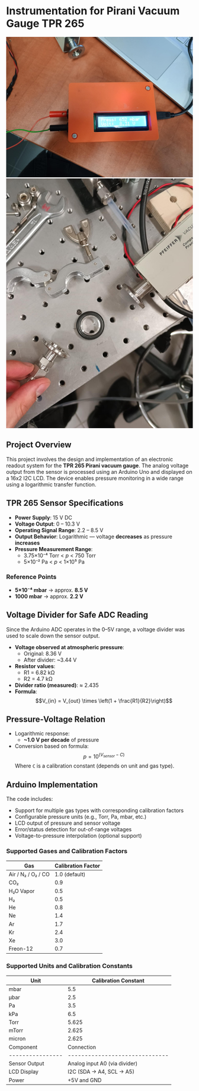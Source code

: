 # Instrumentation for Pirani Vacuum Gauge TPR 265

![Enclosure View](images/case.jpg)
![Pirani Sensor](images/sensor.jpg)

## Project Overview

This project involves the design and implementation of an electronic readout system for the **TPR 265 Pirani vacuum gauge**. The analog voltage output from the sensor is processed using an Arduino Uno and displayed on a 16x2 I2C LCD. The device enables pressure monitoring in a wide range using a logarithmic transfer function.

## TPR 265 Sensor Specifications

- **Power Supply**: 15 V DC  
- **Voltage Output**: 0 – 10.3 V  
- **Operating Signal Range**: 2.2 – 8.5 V  
- **Output Behavior**: Logarithmic — voltage **decreases** as pressure **increases**  
- **Pressure Measurement Range**:  
  - 3.75×10⁻⁴ Torr < _p_ < 750 Torr  
  - 5×10⁻² Pa < _p_ < 1×10⁵ Pa  

### Reference Points

- **5×10⁻⁴ mbar** → approx. **8.5 V**  
- **1000 mbar** → approx. **2.2 V**

## Voltage Divider for Safe ADC Reading

Since the Arduino ADC operates in the 0–5V range, a voltage divider was used to scale down the sensor output.  

- **Voltage observed at atmospheric pressure**:  
  - Original: 8.36 V  
  - After divider: ~3.44 V  
- **Resistor values**:  
  - R1 = 6.82 kΩ  
  - R2 = 4.7 kΩ  
- **Divider ratio (measured)**: ≈ 2.435  
- **Formula**:  
  $$V_{in} = V_{out} \times \left(1 + \frac{R1}{R2}\right)$$

## Pressure-Voltage Relation

- Logarithmic response:  
  - **~1.0 V per decade** of pressure  
- Conversion based on formula:  
  $$p = 10^{(V_{sensor} - C)}$$
  Where `C` is a calibration constant (depends on unit and gas type).

## Arduino Implementation

The code includes:
- Support for multiple gas types with corresponding calibration factors
- Configurable pressure units (e.g., Torr, Pa, mbar, etc.)
- LCD output of pressure and sensor voltage
- Error/status detection for out-of-range voltages
- Voltage-to-pressure interpolation (optional support)

### Supported Gases and Calibration Factors

| Gas              | Calibration Factor |
|------------------|--------------------|
| Air / N₂ / O₂ / CO | 1.0 (default)     |
| CO₂              | 0.9                |
| H₂O Vapor        | 0.5                |
| H₂               | 0.5                |
| He               | 0.8                |
| Ne               | 1.4                |
| Ar               | 1.7                |
| Kr               | 2.4                |
| Xe               | 3.0                |
| Freon-12         | 0.7                |

### Supported Units and Calibration Constants

| Unit      | Calibration Constant |
|-----------|----------------------|
| mbar      | 5.5                  |
| µbar      | 2.5                  |
| Pa        | 3.5                  |
| kPa       | 6.5                  |
| Torr      | 5.625                |
| mTorr     | 2.625                |
| micron    | 2.625                |
| Component       | Connection                   |
|----------------|------------------------------|
| Sensor Output   | Analog input A0 (via divider)|
| LCD Display     | I2C (SDA → A4, SCL → A5)     |
| Power           | +5V and GND                  |
